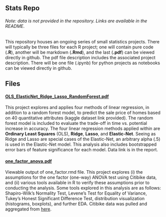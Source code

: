 ## Stats Repo  
###### Note: data is not provided in the repository. Links are available in the README.

This repository houses an ongoing series of small statistics projects. There will typically be three files
for each R project; one will contain pure code (**.R**), another will be
markdown (**.Rmd**), and the last (**.pdf**) can be viewed directly in
github. The pdf file description includes the associated project
description. There will be one file (.ipynb) for python projects as notebooks can be viewed directly in github.


## Files

#### [OLS_ElasticNet_Ridge_Lasso_RandomForest.pdf](https://github.com/cordero-c-perez/Stats/blob/master/OLS_ElasticNet_Ridge_Lasso_RandomForest.pdf)

This project explores and applies four methods of linear regression, in addition to a
random forest model, to predict the sale price of homes based on 40
quantitative attributes (kaggle dataset link provided). The random
forest model is included to evaluate the trade-off in time vs. potential
increase in accuracy. The four linear regression methods applied within
are **Ordinary Least Squares** (OLS), **Ridge**, **Lasso**, and
**Elastic-Net**. Seeing as Ridge and Lasso are special cases of the
Elastic-Net, an arbitrary alpha (.5) is used in the Elastic-Net model.
This analysis also includes bootstrapped error bars of feature significance for
each model. Data link is in the report.

#### [one\_factor_anova.pdf](https://github.com/cordero-c-perez/Stats/blob/master/one_factor_anova.pdf)

Viewable output of one\_factor.rmd file. This project explores (i) the
assumptions for the one factor (one-way) ANOVA test using Citibike data, and
(ii) various tools available in R to verify these assumptions prior to
conducting the analysis. Some tools explored in this analysis are as
follows: Shapiro-Wilk’s Normality Test, Levene’s Test for Equality of
Variance, Tukey’s Honest Significant Difference Test, distribution
visualization (histograms, boxplots), and further EDA. Citibike data was pulled and aggregated from [here](https://www.citibikenyc.com/system-data).

